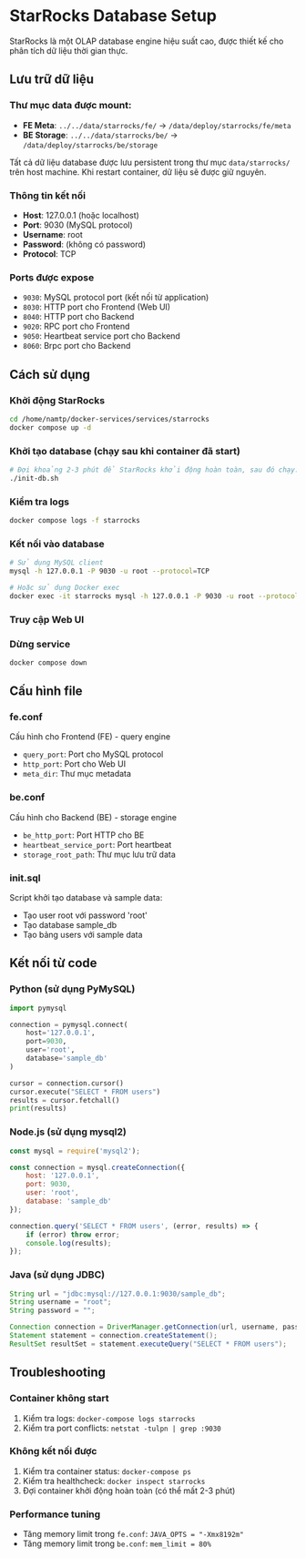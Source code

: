 # StarRocks Database Setup

StarRocks là một OLAP database engine hiệu suất cao, được thiết kế cho phân tích dữ liệu thời gian thực.

## Lưu trữ dữ liệu

### Thư mục data được mount:
- **FE Meta**: `../../data/starrocks/fe/` → `/data/deploy/starrocks/fe/meta`
- **BE Storage**: `../../data/starrocks/be/` → `/data/deploy/starrocks/be/storage`

Tất cả dữ liệu database được lưu persistent trong thư mục `data/starrocks/` trên host machine. Khi restart container, dữ liệu sẽ được giữ nguyên.

### Thông tin kết nối
- **Host**: 127.0.0.1 (hoặc localhost)
- **Port**: 9030 (MySQL protocol)
- **Username**: root
- **Password**: (không có password)
- **Protocol**: TCP

### Ports được expose
- `9030`: MySQL protocol port (kết nối từ application)
- `8030`: HTTP port cho Frontend (Web UI)
- `8040`: HTTP port cho Backend
- `9020`: RPC port cho Frontend
- `9050`: Heartbeat service port cho Backend
- `8060`: Brpc port cho Backend

## Cách sử dụng

### Khởi động StarRocks
```bash
cd /home/namtp/docker-services/services/starrocks
docker compose up -d
```

### Khởi tạo database (chạy sau khi container đã start)
```bash
# Đợi khoảng 2-3 phút để StarRocks khởi động hoàn toàn, sau đó chạy:
./init-db.sh
```

### Kiểm tra logs
```bash
docker compose logs -f starrocks
```

### Kết nối vào database
```bash
# Sử dụng MySQL client
mysql -h 127.0.0.1 -P 9030 -u root --protocol=TCP

# Hoặc sử dụng Docker exec
docker exec -it starrocks mysql -h 127.0.0.1 -P 9030 -u root --protocol=TCP
```

### Truy cập Web UI
<!-- Mở trình duyệt và truy cập: http://localhost:8080 -->

### Dừng service
```bash
docker compose down
```

## Cấu hình file

### fe.conf
Cấu hình cho Frontend (FE) - query engine
- `query_port`: Port cho MySQL protocol
- `http_port`: Port cho Web UI
- `meta_dir`: Thư mục metadata

### be.conf
Cấu hình cho Backend (BE) - storage engine
- `be_http_port`: Port HTTP cho BE
- `heartbeat_service_port`: Port heartbeat
- `storage_root_path`: Thư mục lưu trữ data

### init.sql
Script khởi tạo database và sample data:
- Tạo user root với password 'root'
- Tạo database sample_db
- Tạo bảng users với sample data

## Kết nối từ code

### Python (sử dụng PyMySQL)
```python
import pymysql

connection = pymysql.connect(
    host='127.0.0.1',
    port=9030,
    user='root',
    database='sample_db'
)

cursor = connection.cursor()
cursor.execute("SELECT * FROM users")
results = cursor.fetchall()
print(results)
```

### Node.js (sử dụng mysql2)
```javascript
const mysql = require('mysql2');

const connection = mysql.createConnection({
    host: '127.0.0.1',
    port: 9030,
    user: 'root',
    database: 'sample_db'
});

connection.query('SELECT * FROM users', (error, results) => {
    if (error) throw error;
    console.log(results);
});
```

### Java (sử dụng JDBC)
```java
String url = "jdbc:mysql://127.0.0.1:9030/sample_db";
String username = "root";
String password = "";

Connection connection = DriverManager.getConnection(url, username, password);
Statement statement = connection.createStatement();
ResultSet resultSet = statement.executeQuery("SELECT * FROM users");
```

## Troubleshooting

### Container không start
1. Kiểm tra logs: `docker-compose logs starrocks`
2. Kiểm tra port conflicts: `netstat -tulpn | grep :9030`

### Không kết nối được
1. Kiểm tra container status: `docker-compose ps`
2. Kiểm tra healthcheck: `docker inspect starrocks`
3. Đợi container khởi động hoàn toàn (có thể mất 2-3 phút)

### Performance tuning
- Tăng memory limit trong `fe.conf`: `JAVA_OPTS = "-Xmx8192m"`
- Tăng memory limit trong `be.conf`: `mem_limit = 80%`
